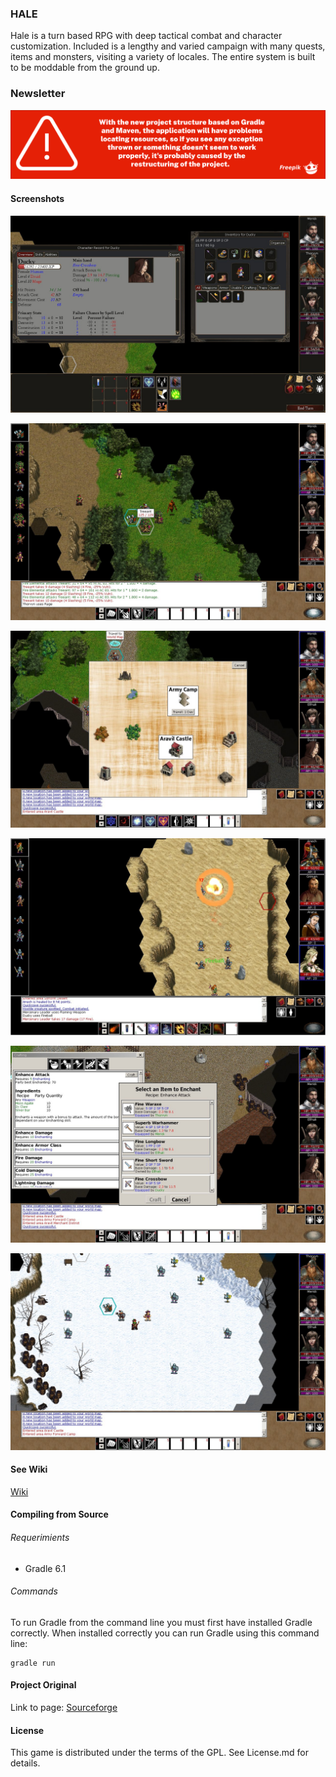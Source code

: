 ### HALE

Hale is a turn based RPG with deep tactical combat and character customization.
Included is a lengthy and varied campaign with many quests, items and monsters,
visiting a variety of locales. The entire system is built to be moddable from
the ground up.

### Newsletter

<p aling="center">
    <img src="./docs/images/Advertence.svg" alt="Advertence" />
</p>

#### Screenshots

![UserInterface](docs/screenshots/UserInterface.jpeg)

![PalePassChapter3](docs/screenshots/PalePassChapter3.jpeg)

![WorldMap](docs/screenshots/WorldMap.jpeg)

![FireBallSpell](docs/screenshots/FireBallSpell.jpeg)

![Enchanting](docs/screenshots/Enchanting.jpeg)

![WinterTileset](docs/screenshots/WinterTileset.jpeg)

#### See Wiki

[Wiki][Wiki-Home]

#### Compiling from Source

###### Requerimients

- Gradle 6.1

###### Commands

To run Gradle from the command line you must first have installed Gradle correctly. 
When installed correctly you can run Gradle using this command line:

    gradle run

#### Project Original

Link to page: [Sourceforge][Sourceforge-Home]

#### License

This game is distributed under the terms of the GPL.
See License.md for details.

[Sourceforge-Home]: https://sourceforge.net/p/hale/wiki/Home/
[Wiki-Home]: https://github.com/Andres6936/HALE/wiki/Quickstart-Guide

